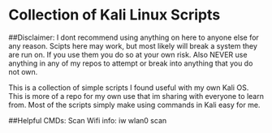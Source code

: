 # Collection of Kali Linux Scripts
##Disclaimer: I dont recommend using anything on here to anyone else for any reason. Scipts here may work, but most likely will break a system they are run on. If you use them you do so at your own risk. Also NEVER use anything in any of my repos to attempt or break into anything that you do not own.

This is a collection of simple scripts I found useful with my own Kali OS. This is more of a repo for my own use that im sharing with everyone to learn from. Most of the scripts simply make using commands in Kali easy for me.

##Helpful CMDs:
Scan Wifi info: iw wlan0 scan

